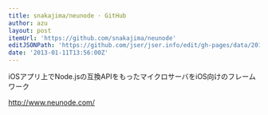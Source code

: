 ```yaml
---
title: snakajima/neunode · GitHub
author: azu
layout: post
itemUrl: 'https://github.com/snakajima/neunode'
editJSONPath: 'https://github.com/jser/jser.info/edit/gh-pages/data/2013/01/index.json'
date: '2013-01-11T13:56:00Z'
---
```

iOSアプリ上でNode.jsの互換APIをもったマイクロサーバをiOS向けのフレームワーク

http://www.neunode.com/
